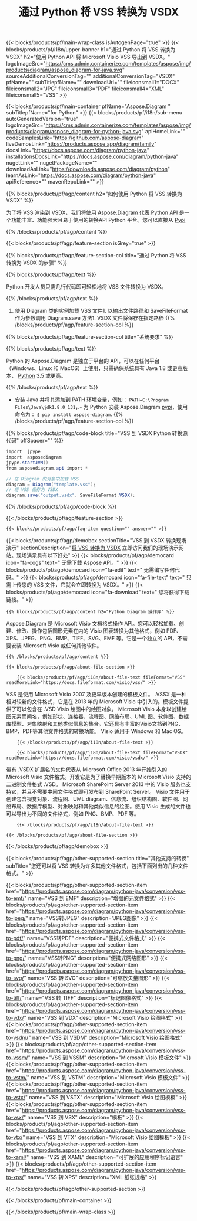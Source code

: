 ﻿---
title: 通过 Python 将 VSS 转换为 VSDX 
weight: 1960
url: /zh/python-java/conversion/vss-to-vsdx/ 
description: VSS 格式到 VSDX 文件的示例 Python 转换代码。在任何基于 Python 的应用程序中，使用此示例代码将 VSS 转换为 VSDX。
---
{{< blocks/products/pf/main-wrap-class isAutogenPage="true" >}}
{{< blocks/products/pf/i18n/upper-banner h1="通过 Python 将 VSS 转换为 VSDX" h2="使用 Python API 将 Microsoft Visio VSS 导出到 VSDX。" logoImageSrc="https://cms.admin.containerize.com/templates/aspose/img/products/diagram/aspose_diagram-for-java.svg" sourceAdditionalConversionTag="" additionalConversionTag="VSDX" pfName="" subTitlepfName="" downloadUrl="" fileiconsmall1="DOCX" fileiconsmall2="JPG" fileiconsmall3="PDF" fileiconsmall4="XML" fileiconsmall5="VSS" >}}

{{< blocks/products/pf/main-container pfName="Aspose.Diagram " subTitlepfName="for Python" >}}
{{< blocks/products/pf/i18n/sub-menu autoGeneratedVersion="true" logoImageSrc="https://cms.admin.containerize.com/templates/aspose/img/products/diagram/aspose_diagram-for-python-java.svg" apiHomeLink="" codeSamplesLink="https://github.com/aspose-diagram" liveDemosLink="https://products.aspose.app/diagram/family" docsLink="https://docs.aspose.com/diagram/python-java" installationsDocsLink="https://docs.aspose.com/diagram/python-java" nugetLink="" nugetPackageName="" downloadAsLink="https://downloads.aspose.com/diagram/python" learnAsLink="https://docs.aspose.com/diagram/python-java" apiReference="" mavenRepoLink="" >}}

{{% blocks/products/pf/agp/content h2="如何使用 Python 将 VSS 转换为 VSDX" %}}

 为了将 VSS 渲染到 VSDX，我们将使用
 [Aspose.Diagram 代表 Python](https://products.aspose.com/diagram/python-java/) 
 API 是一个功能丰富、功能强大且易于使用的转换API Python 平台。您可以直接从
 [Pypi](https://pypi.org/project/aspose-diagram/) 

{{% /blocks/products/pf/agp/content %}}

{{< blocks/products/pf/agp/feature-section isGrey="true" >}}

{{% blocks/products/pf/agp/feature-section-col title="通过 Python 将 VSS 转换为 VSDX 的步骤" %}}

{{% blocks/products/pf/agp/text %}}

 Python 开发人员只需几行代码即可轻松地将 VSS 文件转换为 VSDX。

{{% /blocks/products/pf/agp/text %}}

1. 使用 Diagram 类的实例加载 VSS 文件1. 以输出文件路径和 SaveFileFormat 作为参数调用 Diagram.save 方法1. VSDX 文件将保存在指定路径
{{% /blocks/products/pf/agp/feature-section-col %}}

{{% blocks/products/pf/agp/feature-section-col title="系统要求" %}}

{{% blocks/products/pf/agp/text %}}

 Python 的 Aspose.Diagram 是独立于平台的 API，可以在任何平台（Windows、Linux 和 MacOS）上使用，只需确保系统具有 Java 1.8 或更高版本， [Python](https://www.python.org/downloads/) 3.5 或更高。 
 
{{% /blocks/products/pf/agp/text %}}

- 安装 Java 并将其添加到 PATH 环境变量，例如： <code>PATH=C:\Program Files\Java\jdk1.8.0_131;</code>.- 为 Python 安装 Aspose.Diagram <a href="https://pypi.org/project/aspose-diagram/">pypi</a>，使用命令为： <code>$ pip install aspose-diagram</code>.
{{% /blocks/products/pf/agp/feature-section-col %}}

{{% blocks/products/pf/agp/code-block title="VSS 到 VSDX Python 转换源代码" offSpacer="" %}}

```cs
import  jpype     
import  asposediagram     
jpype.startJVM() 
from asposediagram.api import *

// 在 Diagram 的对象中加载 VSS 
diagram = Diagram("template.vss");
// 将 VSS 保存为 VSDX 
diagram.save("output.vsdx", SaveFileFormat.VSDX);   


```

{{% /blocks/products/pf/agp/code-block %}}

{{< /blocks/products/pf/agp/feature-section >}}

    {{< blocks/products/pf/agp/faq-item question="" answer="" >}}
 

<!-- aboutfile Starts -->

{{< blocks/products/pf/agp/demobox sectionTitle="VSS 到 VSDX 转换现场演示" sectionDescription="[将 VSS 转换为 VSDX](https://products.aspose.app/diagram/conversion/vss-to-vsdx) 立即访问我们的现场演示网站。现场演示具有以下好处" >}}
        {{< blocks/products/pf/agp/democard icon="fa-cogs" text=" 无需下载 Aspose API。" >}}
        {{< blocks/products/pf/agp/democard icon="fa-edit" text=" 无需编写任何代码。" >}}
        {{< blocks/products/pf/agp/democard icon="fa-file-text" text=" 只需上传您的 VSS 文件，它就会立即转换为 VSDX。" >}}
        {{< blocks/products/pf/agp/democard icon="fa-download" text=" 您将获得下载链接。" >}}

    {{% blocks/products/pf/agp/content h2="Python Diagram 操作库" %}}

 Aspose.Diagram 是 Microsoft Visio 文档格式操作 API。您可以轻松加载、创建、修改、操作包括图形元素在内的 Visio 图表转换为其他格式，例如 PDF、XPS、JPEG、PNG、BMP、TIFF、SVG、EMF 等。它是一个独立的 API，不需要安装 Microsoft Visio 或任何其他软件。  



    {{% /blocks/products/pf/agp/content %}}

    {{< blocks/products/pf/agp/about-file-section >}}

        {{< blocks/products/pf/agp/i18n/about-file-text fileFormat="VSS" readMoreLink="https://docs.fileformat.com/visio/vss/" >}}

VSS 是使用 Microsoft Visio 2007 及更早版本创建的模板文件。 .VSSX 是一种相对较新的文件格式，它是在 2013 年的 Microsoft Visio 中引入的。模板文件提供了可以包含在 .VSD Visio 绘图中的绘图对象。 Microsoft Visio 本身以创建绘图元素而闻名，例如形状、连接器、流程图、网络布局、UML 图、软件图、数据库模型、对象映射和其他类似信息的集合。它还具有丰富的Visio文档到PNG、BMP、PDF等其他文件格式的转换功能。 Visio 适用于 Windows 和 Mac OS。 


        {{< /blocks/products/pf/agp/i18n/about-file-text >}}

        {{< blocks/products/pf/agp/i18n/about-file-text fileFormat="VSDX" readMoreLink="https://docs.fileformat.com/visio/vsdx/" >}}

带有 .VSDX 扩展名的文件代表从 Microsoft Office 2013 年开始引入的 Microsoft Visio 文件格式。开发它是为了替换早期版本的 Microsoft Visio 支持的二进制文件格式 .VSD。 Microsoft SharePoint Server 2013 中的 Visio 服务也支持它，并且不需要中间文件格式即可发布到 SharePoint Server。 Visio 文件用于创建包含视觉对象、流程图、UML diagram、信息流、组织结构图、软件图、网络布局、数据库模型、对象映射和其他类似信息的绘图。使用 Visio 生成的文件也可以导出为不同的文件格式，例如 PNG、BMP、PDF 等。 


        {{< /blocks/products/pf/agp/i18n/about-file-text >}}

    {{< /blocks/products/pf/agp/about-file-section >}}

{{< /blocks/products/pf/agp/demobox >}}

<!-- aboutfile Ends -->

{{< blocks/products/pf/agp/other-supported-section title="其他支持的转换" subTitle="您还可以将 VSS 转换为许多其他文件格式，包括下面列出的几种文件格式。" >}}

{{< blocks/products/pf/agp/other-supported-section-item href="https://products.aspose.com/diagram/python-java/conversion/vss-to-emf/" name="VSS 到 EMF" description="增强的元文件格式" >}}
{{< blocks/products/pf/agp/other-supported-section-item href="https://products.aspose.com/diagram/python-java/conversion/vss-to-jpeg/" name="VSS转JPEG" description="JPEG图像" >}}
{{< blocks/products/pf/agp/other-supported-section-item href="https://products.aspose.com/diagram/python-java/conversion/vss-to-pdf/" name="VSS转PDF" description="便携式文件格式" >}}
{{< blocks/products/pf/agp/other-supported-section-item href="https://products.aspose.com/diagram/python-java/conversion/vss-to-png/" name="VSS转PNG" description="便携式网络图形" >}}
{{< blocks/products/pf/agp/other-supported-section-item href="https://products.aspose.com/diagram/python-java/conversion/vss-to-svg/" name="VSS 转 SVG" description="可缩放矢量图形" >}}
{{< blocks/products/pf/agp/other-supported-section-item href="https://products.aspose.com/diagram/python-java/conversion/vss-to-tiff/" name="VSS 转 TIFF" description="标记图像格式" >}}
{{< blocks/products/pf/agp/other-supported-section-item href="https://products.aspose.com/diagram/python-java/conversion/vss-to-vdx/" name="VSS 到 VDX" description="Microsoft Visio 绘图格式" >}}
{{< blocks/products/pf/agp/other-supported-section-item href="https://products.aspose.com/diagram/python-java/conversion/vss-to-vsdm/" name="VSS 到 VSDM" description="Microsoft Visio 绘图格式" >}}
{{< blocks/products/pf/agp/other-supported-section-item href="https://products.aspose.com/diagram/python-java/conversion/vss-to-vssm/" name="VSS 到 VSSM" description="Microsoft Visio 模板文件" >}}
{{< blocks/products/pf/agp/other-supported-section-item href="https://products.aspose.com/diagram/python-java/conversion/vss-to-vstm/" name="VSS 到 VSTM" description="Microsoft Visio 模板文件" >}}
{{< blocks/products/pf/agp/other-supported-section-item href="https://products.aspose.com/diagram/python-java/conversion/vss-to-vstx/" name="VSS 到 VSTX" description="Microsoft Visio 绘图模板" >}}
{{< blocks/products/pf/agp/other-supported-section-item href="https://products.aspose.com/diagram/python-java/conversion/vss-to-vsx/" name="VSS 到 VSX" description="模板" >}}
{{< blocks/products/pf/agp/other-supported-section-item href="https://products.aspose.com/diagram/python-java/conversion/vss-to-vtx/" name="VSS 到 VTX" description="Microsoft Visio 绘图模板" >}}
{{< blocks/products/pf/agp/other-supported-section-item href="https://products.aspose.com/diagram/python-java/conversion/vss-to-xaml/" name="VSS 到 XAML" description="可扩展的应用程序标记语言" >}}
{{< blocks/products/pf/agp/other-supported-section-item href="https://products.aspose.com/diagram/python-java/conversion/vss-to-xps/" name="VSS 转 XPS" description="XML 纸张规格" >}}

{{< /blocks/products/pf/agp/other-supported-section >}}

{{< /blocks/products/pf/main-container >}}
    
{{< /blocks/products/pf/main-wrap-class >}}